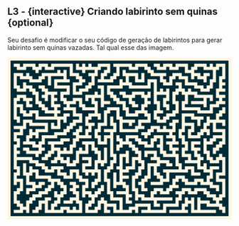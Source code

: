 ## L3 - {interactive} Criando labirinto sem quinas {optional}

Seu desafio é modificar o seu código de geração de labirintos para gerar labirinto sem quinas vazadas. Tal qual esse das imagem.

![](lab.png)